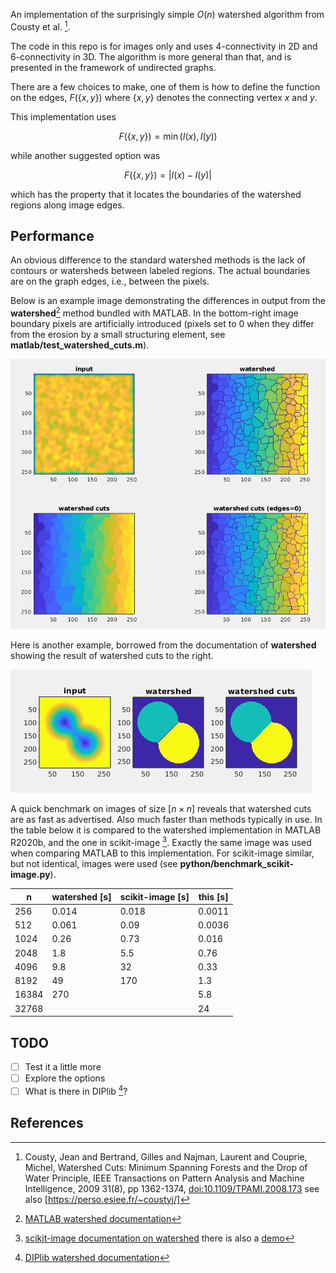 An implementation of the surprisingly simple $`O(n)`$ watershed
algorithm from Cousty et al. [^1].

The code in this repo is for images only and uses 4-connectivity in 2D and
6-connectivity in 3D. The algorithm is more general than that, and is
presented in the framework of undirected graphs.

There are a few choices to make, one of them is how to define the
function on the edges, $`F(\{x,y\})`$ where $`\{x,y\}`$ denotes the
connecting vertex $x$ and $y$.

This implementation uses

``` math
F(\{x,y\}) = \min \left( I(x) , I(y) \right)
```

while another suggested option was

``` math
F(\{x,y\}) = | I(x) - I(y) |
```

which has the property that it locates the boundaries of the watershed
regions along image edges.

## Performance
An obvious difference to the standard watershed methods is the lack of
contours or watersheds between labeled regions. The actual boundaries
are on the graph edges, i.e., between the pixels.

Below is an example image demonstrating the differences in output from
the **watershed**[^2] method bundled with MATLAB. In the bottom-right
image boundary pixels are artificially introduced (pixels set to 0
when they differ from the erosion by a small structuring element, see
**matlab/test_watershed_cuts.m**).

<img src="doc/screenshot1.png">

Here is another example, borrowed from the documentation of
**watershed** showing the result of watershed cuts to the right.

<img src="doc/screenshot2.png">


A quick benchmark on images of size $`\left[n \times n\right]`$
reveals that watershed cuts are as fast as advertised. Also much
faster than methods typically in use. In the table below it is
compared to the watershed implementation in MATLAB R2020b, and the one
in scikit-image [^3]. Exactly the same image was used when comparing MATLAB
to this implementation. For scikit-image similar, but not identical,
images were used (see **python/benchmark_scikit-image.py**).

| n     | watershed [s] | scikit-image [s] | this [s] |
| ---   |    ---        |     ---          |   ---    |
| 256   |  0.014        |   0.018          | 0.0011   |
| 512   |  0.061        |   0.09           | 0.0036   |
| 1024  |  0.26         |   0.73           | 0.016    |
| 2048  |  1.8          |   5.5            | 0.76     |
| 4096  |  9.8          |  32              | 0.33     |
| 8192  | 49            | 170              | 1.3      |
| 16384 | 270           |                  | 5.8      |
| 32768 |               |                  | 24       |

## TODO
- [ ] Test it a little more
- [ ] Explore the options
- [ ] What is there in DIPlib [^4]?

## References

[^1]: Cousty, Jean and Bertrand, Gilles and Najman, Laurent and Couprie, Michel, Watershed Cuts: Minimum Spanning Forests and the Drop of Water Principle, IEEE Transactions on Pattern Analysis and Machine Intelligence, 2009 31(8), pp 1362-1374, [doi:10.1109/TPAMI.2008.173](http://dx.doi.org/10.1109/TPAMI.2008.173) see also [https://perso.esiee.fr/~coustyj/]
[^2]: [MATLAB watershed documentation](https://se.mathworks.com/help/images/ref/watershed.html)
[^3]: [scikit-image documentation on watershed](https://scikit-image.org/docs/stable/api/skimage.segmentation.html#skimage.segmentation.watershed) there is also a [demo](https://scikit-image.org/docs/stable/auto_examples/segmentation/plot_watershed.html)
[^4]: [DIPlib watershed documentation](https://diplib.org/diplib-docs/segmentation.html)
